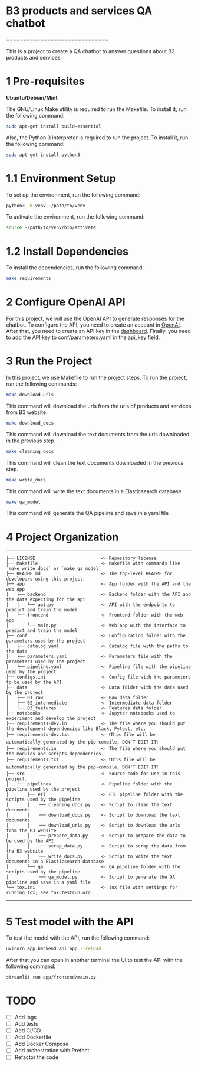 # B3 products and services QA chatbot
==============================

This is a project to create a QA chatbot to answer questions about B3 products and services.


# 1 Pre-requisites

**Ubuntu/Debian/Mint**

The GNU/Linux Make utility is required to run the Makefile. To install it, run the following command:

```bash
sudo apt-get install build-essential
```

Also, the Python 3 interpreter is required to run the project. To install it, run the following command:

```bash
sudo apt-get install python3
```

# 1.1 Environment Setup

To set up the environment, run the following command:

```bash
python3 -m venv ~/path/to/venv
```

To activate the environment, run the following command:

```bash
source ~/path/to/venv/bin/activate
```

# 1.2 Install Dependencies

To install the dependencies, run the following command:

```bash
make requirements
```

# 2 Configure OpenAI API

For this project, we will use the OpenAI API to generate responses for the chatbot. To configure the API, you need to create an account in [OpenAI](https://openai.com/). After that, you need to create an API key in the [dashboard](https://dashboard.openai.com/). Finally, you need to add the API key to conf/parameters.yaml in the api_key field.


# 3 Run the Project

In this project, we use Makefile to run the project steps. To run the project, run the following commands:

```bash
make download_urls
```
This command will download the urls from the urls of products and services from B3 website.

```bash
make download_docs
```
This command will download the text documents from the urls downloaded in the previous step.

```bash
make cleaning_docs
```
This command will clean the text documents downloaded in the previous step.

```bash
make write_docs
```
This command will write the text documents in a Elasticsearch database

```bash
make qa_model
```
This command will generate the QA pipeline and save in a yaml file


# 4 Project Organization
------------

    ├── LICENSE                         <- Repository license
    ├── Makefile                        <- Makefile with commands like `make write_docs` or `make qa_model`
    ├── README.md                       <- The top-level README for developers using this project.
    ├── app                             <- App folder with the API and the web app
    │   ├── backend                     <- Backend folder with the API and the data expecting for the api
    │   │   └── api.py                  <- API with the endpoints to predict and train the model
    │   └── frontend                    <- Frontend folder with the web app
    │       └── main.py                 <- Web app with the interface to predict and train the model
    ├── conf                            <- Configuration folder with the parameters used by the project
    │   ├── catalog.yaml                <- Catalog file with the paths to the data
    │   ├── parameters.yaml             <- Parameters file with the parameters used by the project
    │   └── pipeline.yaml               <- Pipeline file with the pipeline used by the project
    ├── configs.ini                     <- Config file with the parameters to be used by the API
    ├── data                            <- Data folder with the data used by the project
    │   ├── 01_raw                      <- Raw data folder
    │   ├── 02_intermediate             <- Intermediate data folder
    │   └── 03_features                 <- Features data folder
    ├── notebooks                       <- Jupyter notebooks used to experiment and develop the project
    ├── requirements-dev.in             <- The file where you should put the development dependencies like Black, Pytest, etc.
    ├── requirements-dev.txt            <- ❗This file will be automatically generated by the pip-compile, DON'T EDIT IT❗
    ├── requirements.in                 <- The file where you should put the modules and scripts dependencies.
    ├── requirements.txt                <- ❗This file will be automatically generated by the pip-compile, DON'T EDIT IT❗
    ├── src                             <- Source code for use in this project.
    │   └── pipelines                   <- Pipeline folder with the pipeline used by the project
    │       ├── etl                     <- ETL pipeline folder with the scripts used by the pipeline
    │       │   ├── cleaning_docs.py    <- Script to clean the text documents
    │       │   ├── download_docs.py    <- Script to download the text documents
    │       │   ├── download_urls.py    <- Script to download the urls from the B3 website
    │       │   ├── prepare_data.py     <- Script to prepare the data to be used by the API
    │       │   ├── scrap_data.py       <- Script to scrap the data from the B3 website
    │       │   └── write_docs.py       <- Script to write the text documents in a Elasticsearch database
    │       └── qa                      <- QA pipeline folder with the scripts used by the pipeline
    │           └── qa_model.py         <- Script to generate the QA pipeline and save in a yaml file
    └── tox.ini                         <- tox file with settings for running tox; see tox.testrun.org
------------


# 5 Test model with the API

To test the model with the API, run the following command:

```bash
uvicorn app.backend.api:app --reload
```

After that you can open in another terminal the UI to test the API with the following command:

```bash
streamlit run app/frontend/main.py 
```

# TODO

- [ ] Add logs
- [ ] Add tests
- [ ] Add CI/CD
- [ ] Add Dockerfile
- [ ] Add Docker Compose
- [ ] Add orchestration with Prefect
- [ ] Refactor the code
